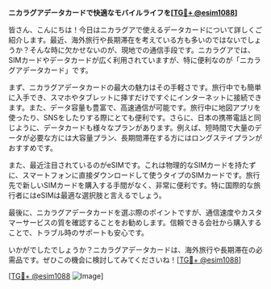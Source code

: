 **ニカラグアデータカードで快適なモバイルライフを[[TG💪+ @esim1088](https://t.me/s/esim1088)]**

皆さん、こんにちは！今日はニカラグアで使えるデータカードについて詳しくご紹介します。最近、海外旅行や長期滞在を考えている方も多いのではないでしょうか？そんな時に欠かせないのが、現地での通信手段です。ニカラグアでは、SIMカードやデータカードが広く利用されていますが、特に便利なのが「ニカラグアデータカード」です。

まず、ニカラグアデータカードの最大の魅力はその手軽さです。旅行中でも簡単に入手でき、スマホやタブレットに挿すだけですぐにインターネットに接続できます。また、データ容量も豊富で、高速通信が可能です。旅行中に地図アプリを使ったり、SNSをしたりする際にとても便利です。さらに、日本の携帯電話と同じように、データカードも様々なプランがあります。例えば、短時間で大量のデータが必要な方には大容量プラン、長期間滞在する方にはロングステイプランがおすすめです。

また、最近注目されているのがeSIMです。これは物理的なSIMカードを持たずに、スマートフォンに直接ダウンロードして使うタイプのSIMカードです。旅行先で新しいSIMカードを購入する手間がなく、非常に便利です。特に国際的な旅行者にはeSIMは最適な選択肢と言えるでしょう。

最後に、ニカラグアデータカードを選ぶ際のポイントですが、通信速度やカスタマーサービスの質を確認することをお勧めします。信頼できる会社から購入することで、トラブル時のサポートも安心です。

いかがでしたでしょうか？ニカラグアデータカードは、海外旅行や長期滞在の必需品です。ぜひこの機会に検討してみてくださいね！[[TG💪+ @esim1088](https://t.me/s/esim1088)]

[[TG💪+ @esim1088](https://t.me/s/esim1088) ![Image](https://i.postimg.cc/Y0z9fWf4/image.png)]